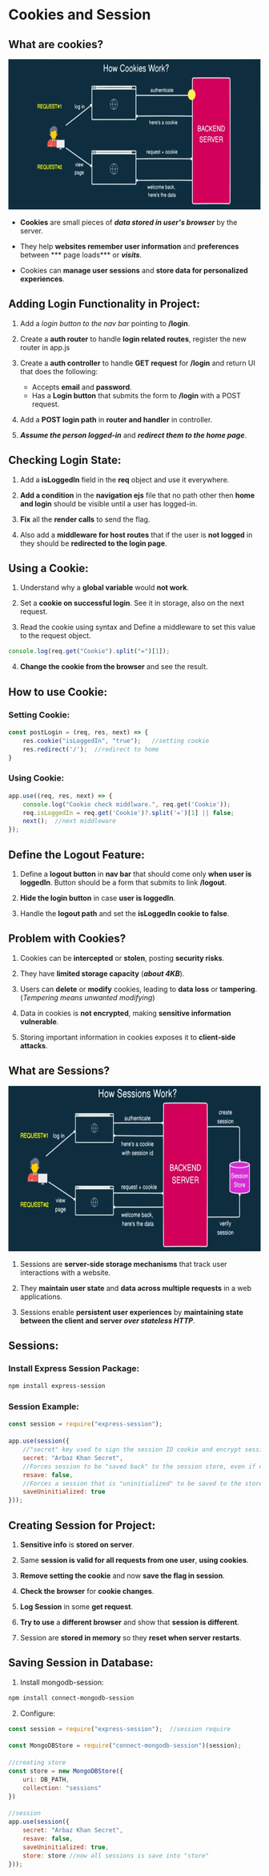 # Cookies and Session

## What are cookies?

<img src="cookies-working-flow.png" height="300px"/>

* **Cookies** are small pieces of ***data stored in user's browser*** by the server.

* They help **websites remember user information** and **preferences** between *** page loads*** or ***visits***.

* Cookies can **manage user sessions** and **store data for personalized experiences**.


## Adding Login Functionality in Project:

1. Add a *login button to the nav bar* pointing to **/login**.

2. Create a **auth router** to handle **login related routes**, register the new router in app.js

3. Create a **auth controller** to handle **GET request** for **/login** and return UI that does the following:
    * Accepts **email** and **password**.
    * Has a **Login button** that submits the form to **/login** with a POST request.

4. Add a **POST login path** in **router and handler** in controller.

5. ***Assume the person logged-in*** and ***redirect them to the home page***.


## Checking Login State:

1. Add a **isLoggedIn** field in the **req** object and use it everywhere.

2. **Add a condition** in the **navigation ejs** file that no path other then **home and login** should be visible until a user has logged-in.

3. **Fix** all the **render calls** to send the flag.

4. Also add a **middleware for host routes** that if the user is **not logged** in they should be **redirected to the login page**.


## Using a Cookie:

1. Understand why a **global variable** would **not work**.

2. Set a **cookie on successful login**. See it in storage, also on the next request.

3. Read the cookie using syntax and Define a middleware to set this value to the request object.

```js
console.log(req.get("Cookie").split("=")[1]);
```

4. **Change the cookie from the browser** and see the result.


## How to use Cookie:

### Setting Cookie:
```js
const postLogin = (req, res, next) => {
    res.cookie("isLoggedIn", "true");   //setting cookie
    res.redirect('/');  //redirect to home
}
```

### Using Cookie:
```js
app.use((req, res, next) => {
    console.log("Cookie check middlware.", req.get('Cookie'));
    req.isLoggedIn = req.get('Cookie')?.split('=')[1] || false;
    next();  //next middleware
});
```


## Define the Logout Feature:

1. Define a **logout button** in **nav bar** that should come only **when user is loggedIn**. Button should be a form that submits to link **/logout**.

2. **Hide the login button** in case **user is loggedIn**.

3. Handle the **logout path** and set the **isLoggedIn cookie to false**.


## Problem with Cookies?

1. Cookies can be **intercepted** or **stolen**, posting **security risks**.

2. They have **limited storage capacity** (***about 4KB***).

3. Users can **delete** or **modify** cookies, leading to **data loss** or **tampering**. (*Tempering means unwanted modifying*)

4. Data in cookies is **not encrypted**, making **sensitive information vulnerable**.

5. Storing important information in cookies exposes it to **client-side attacks**.


## What are Sessions?

<img src="session.png" height="330px"/>

1. Sessions are **server-side storage mechanisms** that track user interactions with a website.

2. They **maintain user state** and **data across multiple requests** in a web applications.

3. Sessions enable **persistent user experiences** by **maintaining state between the client and server** ***over stateless HTTP***.


## Sessions:

### Install Express Session Package:
```bash
npm install express-session
```

### Session Example:
```js
const session = require("express-session");

app.use(session({
    //"secret" key used to sign the session ID cookie and encrypt session data
    secret: "Arbaz Khan Secret",
    //Forces session to be "saved back" to the session store, even if not modified
    resave: false,
    //Forces a session that is "uninitialized" to be saved to the store
    saveUninitialized: true
}));
```


## Creating Session for Project:

1. **Sensitive info** is **stored on server**.

2. Same **session is valid for all requests from one user**, **using cookies**.

3. **Remove setting the cookie** and now **save the flag in session**.

4. **Check the browser** for **cookie changes**.

5. **Log Session** in some **get request**.

6. **Try to use** a **different browser** and show that **session is different**.

7. Session are **stored in memory** so they **reset when server restarts**.


## Saving Session in Database:

1. Install mongodb-session:
```bash
npm install connect-mongodb-session
```

2. Configure:
```js
const session = require("express-session");  //session require

const MongoDBStore = require("connect-mongodb-session")(session);

//creating store
const store = new MongoDBStore({
    uri: DB_PATH,
    collection: "sessions"
})

//session
app.use(session({
    secret: "Arbaz Khan Secret",
    resave: false,
    saveUninitialized: true,
    store: store //now all sessions is save into "store"
}));
```